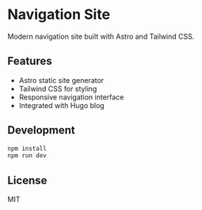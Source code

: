 # Navigation Site

Modern navigation site built with Astro and Tailwind CSS.

## Features

- Astro static site generator
- Tailwind CSS for styling
- Responsive navigation interface
- Integrated with Hugo blog

## Development

```bash
npm install
npm run dev
```

## License

MIT